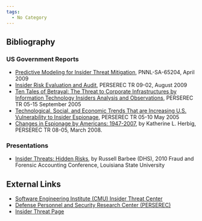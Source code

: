 ```yaml
---
tags:
  - No Category
---
```

## Bibliography

### US Government Reports

- [Predictive Modeling for Insider Threat Mitigation](http://www.pnl.gov/coginformatics/media/pdf/tr-pacman-65204.pdf),
  PNNL-SA-65204, April 2009
- [Insider Risk Evaluation and Audit](https://www.dhra.mil/perserec/reports.html#TR0902),
  PERSEREC TR 09-02, August 2009
- [Ten Tales of Betrayal: The Threat to Corporate Infrastructures by Information Technology Insiders Analysis and Observations](https://www.dhra.mil/perserec/reports.html#TR0513),
  PERSEREC TR 05-15 September 2005
- [Technological, Social, and Economic Trends That are Increasing U.S.  Vulnerability to Insider Espionage](https://www.dhra.mil/perserec/reports.html#TR0510),
  PERSEREC TR 05-10 May 2005
- [Changes in Espionage by Americans: 1947-2007](https://sgp.fas.org/library/changes.pdf),
  by Katherine L.  Herbig, PERSEREC TR 08-05, March 2008.

### Presentations

- [Insider Threats: Hidden Risks](http://www.bus.lsu.edu/fraud/2010/barbee.pdf),
  by Russell Barbee (DHS), 2010 Fraud and Forensic Accounting Conference,
  Louisiana State University

## External Links

- [Software Engineering Institute (CMU) Insider Threat Center](https://www.sei.cmu.edu/certsite/insider_threat/)
- [Defense Personnel and Security Research Center (PERSEREC)](https://www.dhra.mil/perserec/)
- [Insider Threat Page](https://www.dhra.mil/PERSEREC/OSG/t1threat/insider-threat/)
